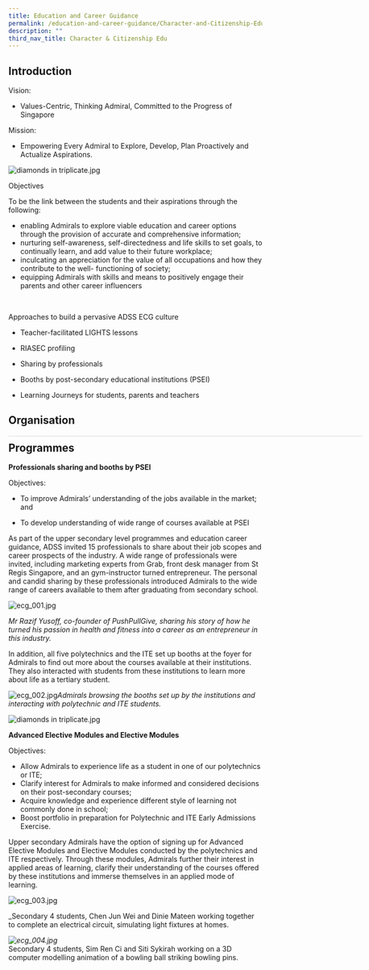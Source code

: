 ```yaml
---
title: Education and Career Guidance
permalink: /education-and-career-guidance/Character-and-Citizenship-Edu/permalink
description: ""
third_nav_title: Character & Citizenship Edu
---
```

Introduction
------------

Vision:

*   Values-Centric, Thinking Admiral, Committed to the Progress of Singapore

Mission:

*   Empowering Every Admiral to Explore, Develop, Plan Proactively and Actualize Aspirations.

  

![diamonds in triplicate.jpg](https://admiraltysec.moe.edu.sg/qql/slot/u752/diamonds%20in%20triplicate.jpg)

Objectives

To be the link between the students and their aspirations through the following:

*   enabling Admirals to explore viable education and career options through the provision of accurate and comprehensive information;
*   nurturing self-awareness, self-directedness and life skills to set goals, to continually learn, and add value to their future workplace;
*   inculcating an appreciation for the value of all occupations and how they contribute to the well- functioning of society;
*   equipping Admirals with skills and means to positively engage their parents and other career influencers

   

Approaches to build a pervasive ADSS ECG culture

*   Teacher-facilitated LIGHTS lessons
*   RIASEC profiling
*   Sharing by professionals
*   Booths by post-secondary educational institutions (PSEI)  
    
*   Learning Journeys for students, parents and teachers

Organisation
------------

<table class="ive_eobj_left iveo_table ives_tab_zen" style="margin: 0px 10px 0px 0px; outline: 0px; padding: 0px; float: left; border: 1px solid rgb(234, 234, 234); width: 703px; height: 0px;"><tbody style="margin: 0px; outline: 0px; padding: 0px;"><tr style="margin: 0px; outline: 0px; padding: 0px;"><td style="margin: 0px; outline: 0px; padding: 2px; text-align: left; width: 416px;">Education and Career Guidance (ECG) Coordinators:</td><td style="margin: 0px; outline: 0px; padding: 2px; text-align: left; width: 287px;">Mrs Karen Yap – Tay Kai Yun</td></tr><tr style="margin: 0px; outline: 0px; padding: 0px;"><td style="margin: 0px; outline: 0px; padding: 2px; text-align: left; width: 60px;"><br style="margin: 0px; outline: 0px; padding: 0px;"></td><td style="margin: 0px; outline: 0px; padding: 2px; text-align: left; width: 60px;">Ms Charmaine Lau</td></tr></tbody></table>

Programmes
----------

**Professionals sharing and booths by PSEI**

Objectives:

*   To improve Admirals’ understanding of the jobs available in the market; and   
    
*   To develop understanding of wide range of courses available at PSEI

As part of the upper secondary level programmes and education career guidance, ADSS invited 15 professionals to share about their job scopes and career prospects of the industry. A wide range of professionals were invited, including marketing experts from Grab, front desk manager from St Regis Singapore, and an gym-instructor turned entrepreneur. The personal and candid sharing by these professionals introduced Admirals to the wide range of careers available to them after graduating from secondary school. 

  

![ecg_001.jpg](https://admiraltysec.moe.edu.sg/qql/slot/u752/Student%20Development%20&%20Learning%20for%20Life/ECG/ecg_001.jpg)

_Mr Razif Yusoff, co-founder of PushPullGive, sharing his story of how he turned his passion in health and fitness into a career as an entrepreneur in this industry._

In addition, all five polytechnics and the ITE set up booths at the foyer for Admirals to find out more about the courses available at their institutions. They also interacted with students from these institutions to learn more about life as a tertiary student.

![ecg_002.jpg](https://admiraltysec.moe.edu.sg/qql/slot/u752/Student%20Development%20&%20Learning%20for%20Life/ECG/ecg_002.jpg)_Admirals browsing the booths set up by the institutions and interacting with polytechnic and ITE students._ 

![diamonds in triplicate.jpg](https://admiraltysec.moe.edu.sg/qql/slot/u752/diamonds%20in%20triplicate.jpg)

  

**Advanced Elective Modules and Elective Modules**

Objectives:

*   Allow Admirals to experience life as a student in one of our polytechnics or ITE;
*   Clarify interest for Admirals to make informed and considered decisions on their post-secondary courses;
*   Acquire knowledge and experience different style of learning not commonly done in school;
*   Boost portfolio in preparation for Polytechnic and ITE Early Admissions Exercise. 

Upper secondary Admirals have the option of signing up for Advanced Elective Modules and Elective Modules conducted by the polytechnics and ITE respectively. Through these modules, Admirals further their interest in applied areas of learning, clarify their understanding of the courses offered by these institutions and immerse themselves in an applied mode of learning.  

  

  
![ecg_003.jpg](https://admiraltysec.moe.edu.sg/qql/slot/u752/Student%20Development%20&%20Learning%20for%20Life/ECG/ecg_003.jpg)

_Secondary 4 students, Chen Jun Wei and Dinie Mateen working together to complete an electrical circuit, simulating light fixtures at homes.  
  
_![ecg_004.jpg](https://admiraltysec.moe.edu.sg/qql/slot/u752/Student%20Development%20&%20Learning%20for%20Life/ECG/ecg_004.jpg)_  
Secondary 4 students, Sim Ren Ci and Siti Sykirah working on a 3D computer modelling animation of a bowling ball striking bowling pins.